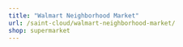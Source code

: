 ```yaml
---
title: "Walmart Neighborhood Market"
url: /saint-cloud/walmart-neighborhood-market/
shop: supermarket
---
```

